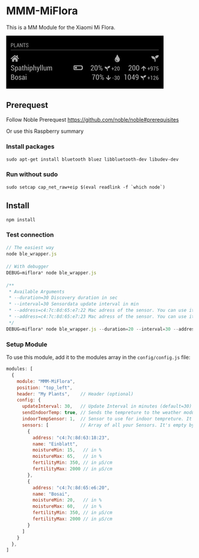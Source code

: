 # MMM-MiFlora

This is a MM Module for the Xiaomi Mi Flora.

![alt text](./Screenshot.jpg "MMM-MiFlora")

## Prerequest
Follow Noble Prerequest https://github.com/noble/noble#prerequisites

Or use this Raspberry summary

### Install packages
```
sudo apt-get install bluetooth bluez libbluetooth-dev libudev-dev
```

### Run without sudo
```
sudo setcap cap_net_raw+eip $(eval readlink -f `which node`)
```

## Install
```
npm install
```

### Test connection
```javascript
// The easiest way
node ble_wrapper.js

// With debugger
DEBUG=miflora* node ble_wrapper.js

/**
 * Available Arguments
 * --duration=30 Discovery duration in sec
 * --interval=30 Sensordata update interval in min
 * --address=c4:7c:8d:65:e7:22 Mac adress of the sensor. You can use it multiple times
 * --address=c4:7c:8d:65:e7:23 Mac adress of the sensor. You can use it multiple times
 */
DEBUG=miflora* node ble_wrapper.js --duration=20 --interval=30 --address=c4:7c:8d:65:e7:22
```

### Setup Module
To use this module, add it to the modules array in the `config/config.js` file:

```javascript
modules: [
  {
    module: "MMM-MiFlora",
    position: "top_left",
    header: "My Plants",    // Header (optional)
    config: {
      updateInterval: 30,   // Update Interval in minutes (default=30)
      sendIndoorTemp: true, // Sends the tempreture to the weather module (default=false)
      indoorTempSensor: 1,  // Sensor to use for indoor tempreture. It's used if sendIndoorTemp is true	
      sensors: [            // Array of all your Sensors. It's empty by default
        {
          address: "c4:7c:8d:63:18:23",
          name: "Einblatt",
          moistureMin: 15,   // in %
          moistureMax: 65,   // in %
          fertilityMin: 350, // in µS/cm
          fertilityMax: 2000 // in µS/cm
        },
        {
          address: "c4:7c:8d:65:e6:20",
          name: "Bosai",
          moistureMin: 20,   // in %
          moistureMax: 60,   // in %
          fertilityMin: 350, // in µS/cm
          fertilityMax: 2000 // in µS/cm
        }
      ]
    }
  },
]
```
